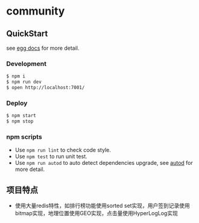 # community



## QuickStart

<!-- add docs here for user -->

see [egg docs][egg] for more detail.

### Development

```bash
$ npm i
$ npm run dev
$ open http://localhost:7001/
```

### Deploy

```bash
$ npm start
$ npm stop
```

### npm scripts

- Use `npm run lint` to check code style.
- Use `npm test` to run unit test.
- Use `npm run autod` to auto detect dependencies upgrade, see [autod](https://www.npmjs.com/package/autod) for more detail.


[egg]: https://eggjs.org


## 项目特点
- 使用大量redis特性，如排行榜功能使用sorted set实现，用户签到记录使用bitmap实现，地理位置使用GEO实现，点击量使用HyperLogLog实现

